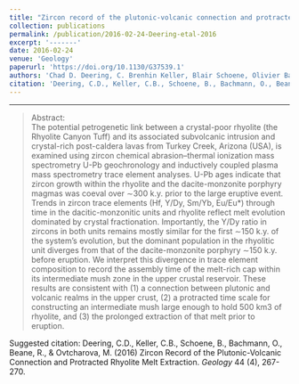 ```yaml
---
title: "Zircon record of the plutonic-volcanic connection and protracted rhyolite melt evolution"
collection: publications
permalink: /publication/2016-02-24-Deering-etal-2016
excerpt: '-------'
date: 2016-02-24
venue: 'Geology'
paperurl: 'https://doi.org/10.1130/G37539.1'
authors: 'Chad D. Deering, C. Brenhin Keller, Blair Schoene, Olivier Bachmann, Rachel Beane, and Maria Ovtcharova'
citation: 'Deering, C.D., Keller, C.B., Schoene, B., Bachmann, O., Beane, R., &amp; Ovtcharova, M. (2016) Zircon Record of the Plutonic-Volcanic Connection and Protracted Rhyolite Melt Extraction. <i>Geology</i> 44 (4), 267-270.'
---
```

-------

>Abstract: <br/>The potential petrogenetic link between a crystal-poor rhyolite (the Rhyolite Canyon Tuff) and its associated subvolcanic intrusion and crystal-rich post-caldera lavas from Turkey Creek, Arizona (USA), is examined using zircon chemical abrasion–thermal ionization mass spectrometry U-Pb geochronology and inductively coupled plasma mass spectrometry trace element analyses. U-Pb ages indicate that zircon growth within the rhyolite and the dacite-monzonite porphyry magmas was coeval over ∼300 k.y. prior to the large eruptive event. Trends in zircon trace elements (Hf, Y/Dy, Sm/Yb, Eu/Eu*) through time in the dacitic-monzonitic units and rhyolite reflect melt evolution dominated by crystal fractionation. Importantly, the Y/Dy ratio in zircons in both units remains mostly similar for the first ∼150 k.y. of the system’s evolution, but the dominant population in the rhyolitic unit diverges from that of the dacite-monzonite porphyry ∼150 k.y. before eruption. We interpret this divergence in trace element composition to record the assembly time of the melt-rich cap within its intermediate mush zone in the upper crustal reservoir. These results are consistent with (1) a connection between plutonic and volcanic realms in the upper crust, (2) a protracted time scale for constructing an intermediate mush large enough to hold 500 km3 of rhyolite, and (3) the prolonged extraction of that melt prior to eruption.

Suggested citation: Deering, C.D., Keller, C.B., Schoene, B., Bachmann, O., Beane, R., & Ovtcharova, M. (2016) Zircon Record of the Plutonic-Volcanic Connection and Protracted Rhyolite Melt Extraction. <i>Geology</i> 44 (4), 267-270.